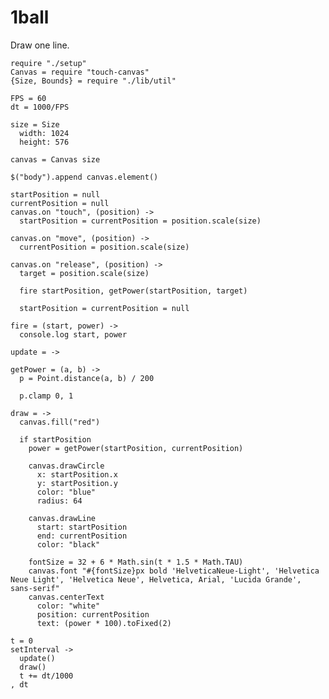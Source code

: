1ball
====

Draw one line.

    require "./setup"
    Canvas = require "touch-canvas"
    {Size, Bounds} = require "./lib/util"

    FPS = 60
    dt = 1000/FPS

    size = Size
      width: 1024
      height: 576

    canvas = Canvas size

    $("body").append canvas.element()

    startPosition = null
    currentPosition = null
    canvas.on "touch", (position) ->
      startPosition = currentPosition = position.scale(size)

    canvas.on "move", (position) ->
      currentPosition = position.scale(size)

    canvas.on "release", (position) ->
      target = position.scale(size)

      fire startPosition, getPower(startPosition, target)

      startPosition = currentPosition = null

    fire = (start, power) ->
      console.log start, power

    update = ->

    getPower = (a, b) ->
      p = Point.distance(a, b) / 200
      
      p.clamp 0, 1

    draw = ->
      canvas.fill("red")

      if startPosition
        power = getPower(startPosition, currentPosition)
        
        canvas.drawCircle
          x: startPosition.x
          y: startPosition.y
          color: "blue"
          radius: 64

        canvas.drawLine
          start: startPosition
          end: currentPosition
          color: "black"
        
        fontSize = 32 + 6 * Math.sin(t * 1.5 * Math.TAU)
        canvas.font "#{fontSize}px bold 'HelveticaNeue-Light', 'Helvetica Neue Light', 'Helvetica Neue', Helvetica, Arial, 'Lucida Grande', sans-serif"
        canvas.centerText
          color: "white"
          position: currentPosition
          text: (power * 100).toFixed(2)

    t = 0
    setInterval ->
      update()
      draw()
      t += dt/1000
    , dt
